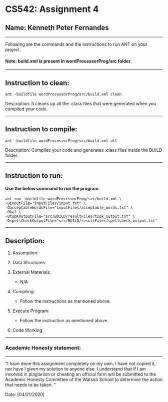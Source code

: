 # CS542: Assignment 4

## Name: Kenneth Peter Fernandes

---

Following are the commands and the instructions to run ANT on your project.

#### Note: build.xml is present in wordProcessorProg/src folder.

---

## Instruction to clean:

```commandline
ant -buildfile wordProcessorProg/src/build.xml clean
```

Description: It cleans up all the .class files that were generated when you
compiled your code.

---

## Instruction to compile:

```commandline
ant -buildfile wordProcessorProg/src/build.xml all
```

Description: Compiles your code and generates .class files inside the BUILD folder.

---

## Instruction to run:

#### Use the below command to run the program.

```commandline
ant run -buildfile wordProcessorProg/src/build.xml \
-DinputFile="inputFiles/input.txt" \
-DacceptableWordsFile="inputFiles/acceptable_words.txt" \
-Dk=2 \
-DtopKOutputFile="src/BUILD/resultFiles/topk_output.txt" \
-DspellCheckOutputFile="src/BUILD/resultFiles/spellcheck_output.txt"
```

---

## Description:

1. Assumption:
  

2. Data Structures:
    

3. External Materials:
    - N/A

4. Compiling:
    - Follow the instructions as mentioned above.

5. Execute Program:
    - Follow the instruction as mentioned above.

6. Code Working:
 
---

### Academic Honesty statement:

---

"I have done this assignment completely on my own. I have not copied
it, nor have I given my solution to anyone else. I understand that if
I am involved in plagiarism or cheating an official form will be
submitted to the Academic Honesty Committee of the Watson School to
determine the action that needs to be taken. "

Date: [04/21/2020]
